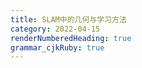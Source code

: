 ```yaml
---
title: SLAM中的几何与学习方法
category: 2022-04-15
renderNumberedHeading: true
grammar_cjkRuby: true
---
```



